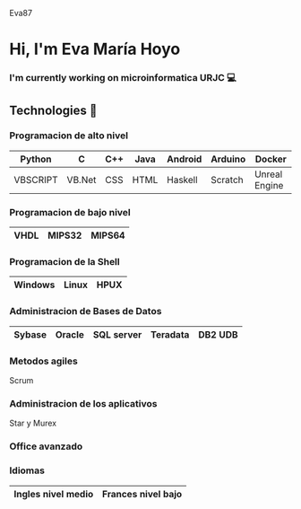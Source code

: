Eva87

# Hi, I'm Eva María Hoyo 

### I'm currently working on microinformatica URJC  :computer:

## Technologies  :scroll:
 
### Programacion de alto nivel
Python | C | C++ | Java | Android | Arduino | Docker
-------------------|----------------------|-------------------|-------------------|-------------------|----------------------|-----------------
VBSCRIPT | VB.Net | CSS | HTML | Haskell | Scratch | Unreal Engine
### Programacion de bajo nivel
VHDL | MIPS32 | MIPS64
-------------------|-------------------|----------------------
### Programacion de la Shell 
Windows | Linux | HPUX
-------------------|-------------------|----------------------
### Administracion de Bases de Datos
Sybase | Oracle | SQL server | Teradata | DB2 UDB
----------------------|-------------------|-------------------|-------------------|----------------------
### Metodos agiles
Scrum
### Administracion de los aplicativos
Star y Murex
### Office avanzado
### Idiomas
Ingles nivel medio | Frances nivel bajo
-------------------|----------------------